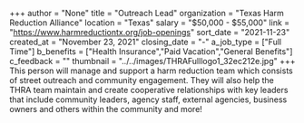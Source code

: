 +++
author = "None"
title = "Outreach Lead"
organization = "Texas Harm Reduction Alliance"
location = "Texas"
salary = "$50,000 - $55,000"
link = "https://www.harmreductiontx.org/job-openings"
sort_date = "2021-11-23"
created_at = "November 23, 2021"
closing_date = "-"
a_job_type = ["Full Time"]
b_benefits = ["Health Insurance","Paid Vacation","General Benefits"]
c_feedback = ""
thumbnail = "../../images/THRAFulllogo1_32ec212e.jpg"
+++
This person will manage and support a harm reduction team which consists of street outreach and community engagement. They will also help the THRA team maintain and create cooperative relationships with key leaders that include community leaders, agency staff, external agencies, business owners and others within the community and more!